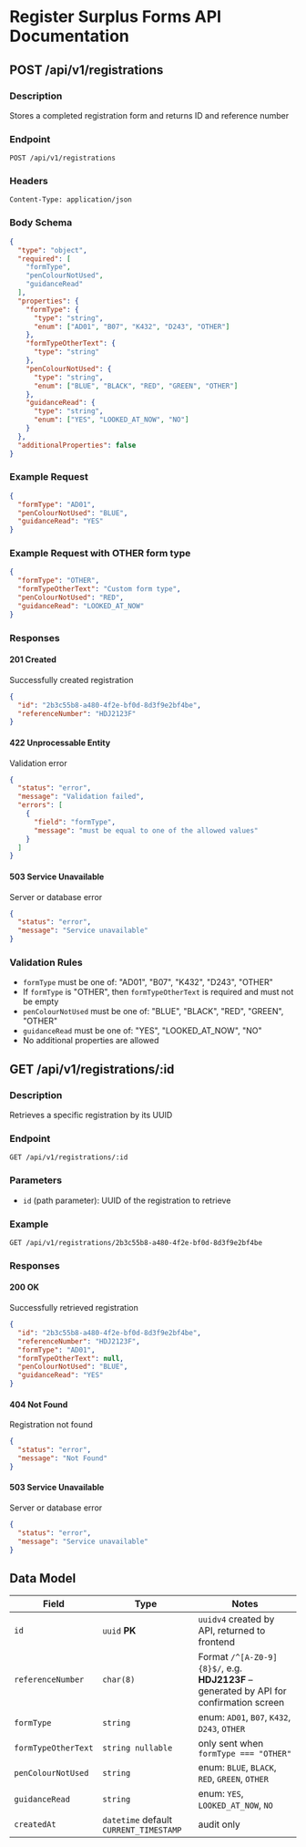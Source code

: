 # Register Surplus Forms API Documentation

## POST /api/v1/registrations

### Description
Stores a completed registration form and returns ID and reference number

### Endpoint
```
POST /api/v1/registrations
```

### Headers
```
Content-Type: application/json
```

### Body Schema
```json
{
  "type": "object",
  "required": [
    "formType",
    "penColourNotUsed",
    "guidanceRead"
  ],
  "properties": {
    "formType": {
      "type": "string",
      "enum": ["AD01", "B07", "K432", "D243", "OTHER"]
    },
    "formTypeOtherText": {
      "type": "string"
    },
    "penColourNotUsed": {
      "type": "string",
      "enum": ["BLUE", "BLACK", "RED", "GREEN", "OTHER"]
    },
    "guidanceRead": {
      "type": "string",
      "enum": ["YES", "LOOKED_AT_NOW", "NO"]
    }
  },
  "additionalProperties": false
}
```

### Example Request
```json
{
  "formType": "AD01",
  "penColourNotUsed": "BLUE",
  "guidanceRead": "YES"
}
```

### Example Request with OTHER form type
```json
{
  "formType": "OTHER",
  "formTypeOtherText": "Custom form type",
  "penColourNotUsed": "RED",
  "guidanceRead": "LOOKED_AT_NOW"
}
```

### Responses

#### 201 Created
Successfully created registration

```json
{
  "id": "2b3c55b8-a480-4f2e-bf0d-8d3f9e2bf4be",
  "referenceNumber": "HDJ2123F"
}
```

#### 422 Unprocessable Entity
Validation error

```json
{
  "status": "error",
  "message": "Validation failed",
  "errors": [
    {
      "field": "formType",
      "message": "must be equal to one of the allowed values"
    }
  ]
}
```

#### 503 Service Unavailable
Server or database error

```json
{
  "status": "error",
  "message": "Service unavailable"
}
```

### Validation Rules
- `formType` must be one of: "AD01", "B07", "K432", "D243", "OTHER"
- If `formType` is "OTHER", then `formTypeOtherText` is required and must not be empty
- `penColourNotUsed` must be one of: "BLUE", "BLACK", "RED", "GREEN", "OTHER"
- `guidanceRead` must be one of: "YES", "LOOKED_AT_NOW", "NO"
- No additional properties are allowed

## GET /api/v1/registrations/:id

### Description
Retrieves a specific registration by its UUID

### Endpoint
```
GET /api/v1/registrations/:id
```

### Parameters
- `id` (path parameter): UUID of the registration to retrieve

### Example
```
GET /api/v1/registrations/2b3c55b8-a480-4f2e-bf0d-8d3f9e2bf4be
```

### Responses

#### 200 OK
Successfully retrieved registration

```json
{
  "id": "2b3c55b8-a480-4f2e-bf0d-8d3f9e2bf4be",
  "referenceNumber": "HDJ2123F",
  "formType": "AD01",
  "formTypeOtherText": null,
  "penColourNotUsed": "BLUE",
  "guidanceRead": "YES"
}
```

#### 404 Not Found
Registration not found

```json
{
  "status": "error",
  "message": "Not Found"
}
```

#### 503 Service Unavailable
Server or database error

```json
{
  "status": "error",
  "message": "Service unavailable"
}
```

## Data Model

| Field               | Type                                   | Notes                                                                                  |
| ------------------- | -------------------------------------- | -------------------------------------------------------------------------------------- |
| `id`                | `uuid` **PK**                          | `uuidv4` created by API, returned to frontend                                          |
| `referenceNumber`   | `char(8)`                              | Format `/^[A-Z0-9]{8}$/`, e.g. **HDJ2123F** – generated by API for confirmation screen |
| `formType`          | `string`                               | enum: `AD01`, `B07`, `K432`, `D243`, `OTHER`                                           |
| `formTypeOtherText` | `string nullable`                      | only sent when `formType === "OTHER"`                                                  |
| `penColourNotUsed`  | `string`                               | enum: `BLUE`, `BLACK`, `RED`, `GREEN`, `OTHER`                                         |
| `guidanceRead`      | `string`                               | enum: `YES`, `LOOKED_AT_NOW`, `NO`                                                     |
| `createdAt`         | `datetime` default `CURRENT_TIMESTAMP` | audit only                                                                             | 